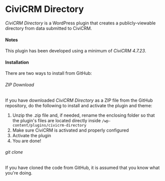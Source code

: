 CiviCRM Directory
=================

*CiviCRM Directory* is a WordPress plugin that creates a publicly-viewable directory from data submitted to CiviCRM.

#### Notes ####

This plugin has been developed using a minimum of *CiviCRM 4.7.23*.

#### Installation ####

There are two ways to install from GitHub:

###### ZIP Download ######

If you have downloaded *CiviCRM Directory* as a ZIP file from the GitHub repository, do the following to install and activate the plugin and theme:

1. Unzip the .zip file and, if needed, rename the enclosing folder so that the plugin's files are located directly inside `/wp-content/plugins/civicrm-directory`
2. Make sure CiviCRM is activated and properly configured
3. Activate the plugin
4. You are done!

###### git clone ######

If you have cloned the code from GitHub, it is assumed that you know what you're doing.
